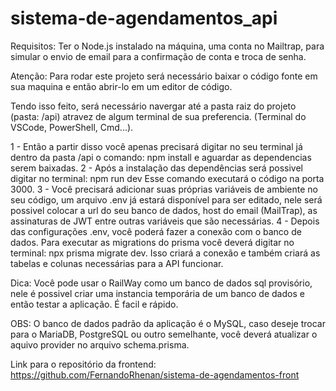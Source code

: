 # sistema-de-agendamentos_api

Requisitos: Ter o Node.js instalado na máquina, uma conta no Mailtrap, para simular o envio de email para a confirmação de conta e troca de senha.

Atenção: Para rodar este projeto será necessário baixar o código fonte em sua maquina e então abrir-lo em um editor de código.

Tendo isso feito, será necessário navergar até a pasta raiz do projeto (pasta: /api) atravez de algum terminal de sua preferencia. (Terminal do VSCode, PowerShell, Cmd...).

1 - Então a partir disso você apenas precisará digitar no seu terminal já dentro da pasta /api o comando: npm install e aguardar as dependencias serem baixadas. 2 - Após a instalação das dependências será possivel digitar no terminal: npm run dev Esse comando executará o código na porta 3000. 
3 - Você precisará adicionar suas próprias variáveis de ambiente no seu código, um arquivo .env já estará disponível para ser editado, nele será possivel colocar a url do seu banco de dados, host do email (MailTrap), as assinaturas de JWT entre outras variáveis que são necessárias.
4 - Depois das configurações .env, você poderá fazer a conexão com o banco de dados. Para executar as migrations do prisma você deverá digitar no terminal: npx prisma migrate dev. Isso criará a conexão e também criará as tabelas e colunas necessárias para a API funcionar.

Dica: Você pode usar o RailWay como um banco de dados sql provisório, nele é possivel criar uma instancia temporária de um banco de dados e então testar a aplicação. É facil e rápido.

OBS: O banco de dados padrão da aplicação é o MySQL, caso deseje trocar para o MariaDB, PostgreSQL ou outro semelhante, você deverá atualizar o aquivo provider no arquivo schema.prisma.

Link para o repositório da frontend: https://github.com/FernandoRhenan/sistema-de-agendamentos-front
